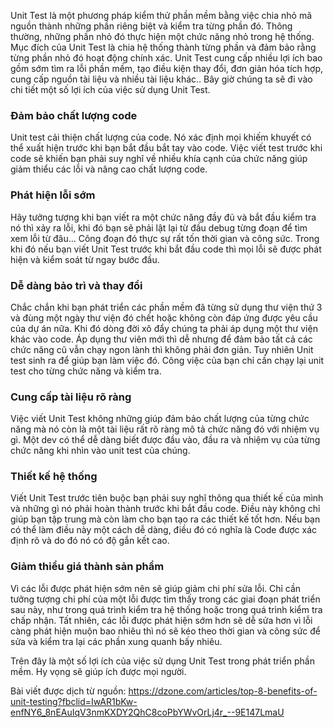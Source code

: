 Unit Test là một phương pháp kiểm thử phần mềm bằng việc chia nhỏ mã nguồn thành những phần riêng biệt và kiểm tra từng phần đó. Thông thường, những phần nhỏ đó thực hiện một chức năng nhỏ trong hệ thống. Mục đích của Unit Test là chia hệ thống thành từng phần và đảm bảo rằng từng phần nhỏ đó hoạt động chính xác. Unit Test cung cấp nhiều lợi ích bao gồm sớm tìm ra lỗi phần mềm, tạo điều kiện thay đổi, đơn giản hóa tích hợp, cung cấp nguồn tài liệu và nhiều tài liệu khác.. Bây giờ chúng ta sẽ đi vào chi tiết một số lợi ích của việc sử dụng Unit Test.

### Đảm bảo chất lượng code
Unit test cải thiện chất lượng của code. Nó xác định mọi khiếm khuyết có thể xuất hiện trước khi bạn bắt đầu bắt tay vào code. Việc viết test trước khi code sẽ khiến bạn phải suy nghĩ về nhiều khía cạnh của chức năng giúp giảm thiểu các lỗi và nâng cao chất lượng code.

### Phát hiện lỗi sớm
Hãy tưởng tượng khi bạn viết ra một chức năng đầy đủ và bắt đầu kiểm tra nó thì xảy ra lỗi, khi đó bạn sẽ phải lật lại từ đầu debug từng đoạn để tìm xem lỗi từ đâu... Công đoạn đó thực sự rất tốn thời gian và công sức. Trong khi đó nếu bạn viết Unit Test trước khi bắt đầu code thì mọi lỗi sẽ được phát hiện và kiểm soát từ ngay bước đầu.

### Dễ dàng bảo trì và thay đổi
Chắc chắn khi bạn phát triển các phần mềm đã từng sử dụng thư viện thứ 3 và đùng một ngày thư viện đó chết hoặc không còn đáp ứng được yêu cầu của dự án nữa. Khi đó dòng đời xô đẩy chúng ta phải áp dụng một thư viện khác vào code. Áp dụng thư viên mới thì dễ nhưng để đảm bảo tất cả các chức năng cũ vẫn chạy ngon lành thì không phải đơn giản. Tuy nhiên Unit test sinh ra để giúp bạn làm việc đó. Công việc của bạn chỉ cần chạy lại unit test cho từng chức năng và kiểm tra.

### Cung cấp tài liệu rõ ràng
Việc viết Unit Test không những giúp đảm bảo chất lượng của từng chức năng mà nó còn là một tài liệu rất rõ ràng mô tả chức năng đó với nhiệm vụ gì. Một dev có thể dễ dàng biết được đầu vào, đầu ra và nhiệm vụ của từng chức năng khi nhìn vào unit test của chúng.

### Thiết kế hệ thống
Viết Unit Test trước tiên buộc bạn phải suy nghĩ thông qua thiết kế của mình và những gì nó phải hoàn thành trước khi bắt đầu code. Điều này không chỉ giúp bạn tập trung mà còn làm cho bạn tạo ra các thiết kế tốt hơn. Nếu bạn có thể làm điều này một cách dễ dàng, điều đó có nghĩa là Code được xác định rõ và do đó nó có độ gắn kết cao.

### Giảm thiểu giá thành sản phẩm
Vì các lỗi được phát hiện sớm nên sẽ giúp giảm chi phí sửa lỗi. Chỉ cần tưởng tượng chi phí của một lỗi được tìm thấy trong các giai đoạn phát triển sau này, như trong quá trình kiểm tra hệ thống hoặc trong quá trình kiểm tra chấp nhận. Tất nhiên, các lỗi được phát hiện sớm hơn sẽ dễ sửa hơn vì lỗi càng phát hiện muộn bao nhiêu thì nó sẽ kéo theo thời gian và công sức để sửa và kiểm tra lại các phần xung quanh bấy nhiêu.

Trên đây là một số lợi ích của việc sử dụng Unit Test trong phát triển phần mềm. Hy vọng sẽ giúp ích được mọi người.

Bài viết được dịch từ nguồn:  https://dzone.com/articles/top-8-benefits-of-unit-testing?fbclid=IwAR1bKw-enfNY6_8nEAuIqV3nmKXDY2QhC8coPbYWvOrLj4r_--9E147LmaU